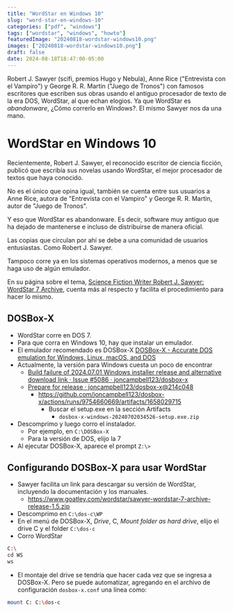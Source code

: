 ```yaml
---
title: "WordStar en Windows 10"
slug: "word-star-en-windows-10"
categories: ["pdf", "windows"]
tags: ["wordstar", "windows", "howto"]
featuredImage: "20240818-wordstar-windows10.png"
images: ["20240818-wordstar-windows10.png"]
draft: false
date: 2024-08-18T18:47:00-05:00
---
```


Robert J. Sawyer (scifi, premios Hugo y Nebula), Anne Rice ("Entrevista con el Vampiro") y George R. R. Martin ("Juego de Tronos") con famosos escritores que escriben sus obras usando el antiguo procesador de texto de la era DOS, WordStar, al que echan elogios. Ya que WordStar es _abandonware_, ¿Cómo correrlo en Windows?. El mismo Sawyer nos da una mano.

<!--more-->

# WordStar en Windows 10

Recientemente, Robert J. Sawyer, el reconocido escritor de ciencia ficción, publicó que escribía sus novelas usando WordStar, el mejor procesador de textos que haya conocido.

No es el único que opina igual, también se cuenta entre sus usuarios a Anne Rice, autora de "Entrevista con el Vampiro" y George R. R. Martin, autor de "Juego de Tronos".

Y eso que WordStar es abandonware. Es decir, software muy antiguo que ha dejado de mantenerse e incluso de distribuirse de manera oficial. 

Las copias que circulan por ahí se debe a una comunidad de usuarios entusiastas. Como Robert J. Sawyer.

Tampoco corre ya en los sistemas operativos modernos, a menos que se haga uso de algún emulador.

En su página sobre el tema, [Science Fiction Writer Robert J. Sawyer: WordStar 7 Archive](https://sfwriter.com/ws7.htm), cuenta más al respecto y facilita el procedimiento para hacer lo mismo.

## DOSBox-X

- WordStar corre en DOS 7.
- Para que corra en Windows 10, hay que instalar un emulador.
- El emulador recomendado es DOSBox-X
 [DOSBox-X - Accurate DOS emulation for Windows, Linux, macOS, and DOS](https://dosbox-x.com/)
- Actualmente, la versión para Windows cuesta un poco de encontrar
    - [Build failure of 2024.07.01 Windows installer release and alternative download link · Issue #5086 · joncampbell123/dosbox-x](https://github.com/joncampbell123/dosbox-x/issues/5086)
    - [Prepare for release · joncampbell123/dosbox-x@214c048](https://github.com/joncampbell123/dosbox-x/actions/runs/9754660669)
        - https://github.com/joncampbell123/dosbox-x/actions/runs/9754660669/artifacts/1658029715
            - Buscar el setup.exe en la sección Artifacts
                - `dosbox-x-windows-20240702034526-setup.exe.zip`
- Descomprimo y luego corro el instalador.
    - Por ejemplo, en `C:\DOSBox-X`
    - Para la versión de DOS, elijo la 7
- Al ejecutar DOSBox-X, aparece el prompt `Z:\>`

## Configurando DOSBox-X para usar WordStar

- Sawyer facilita un link para descargar su versión de WordStar, incluyendo la documentación y los manuales.
    - https://www.goatley.com/wordstar/sawyer-wordstar-7-archive-release-1.5.zip 
- Descomprimo en `C:\dos-c\WP`
- En el menú de DOSBox-X, _Drive_, C, _Mount folder as hard drive_, elijo el drive C y el folder `C:\dos-c`
- Corro WordStar

```sh
C:\
cd WS
ws
```

- El montaje del drive se tendría que hacer cada vez que se ingresa a DOSBox-X. Pero se puede automatizar, agregando en el archivo de configuración `dosbox-x.conf` una línea como:

```sh
mount C: C:\dos-c
```
